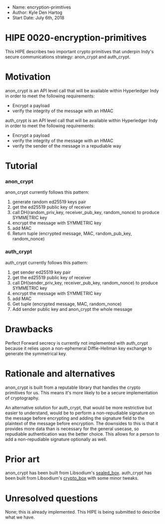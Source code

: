 - Name: encryption-primitives
- Author: Kyle Den Hartog
- Start Date: July 6th, 2018

# HIPE 0020-encryption-primitives
[summary]: #summary

This HIPE describes two important crypto primitives that underpin
Indy's secure communications strategy: anon_crypt and auth_crypt.

# Motivation
[motivation]: #motivation

anon_crypt is an API level call that will be available within Hyperledger Indy in order to meet the following requirements:

* Encrypt a payload
* verify the integrity of the message with an HMAC

auth_crypt is an API level call that will be available within Hyperledger Indy in order to meet the following requirements:

* Encrypt a payload
* verify the integrity of the message with an HMAC
* verify the sender of the message in a repudiable way

# Tutorial
[tutorial]: #tutorial

### anon_crypt
[anon_crypt]: anon_crypt

anon_crypt currently follows this pattern:

1. generate random ed25519 keys pair
2. get the ed25519 public key of receiver
3. call DH(random_priv_key, receiver_pub_key, random_nonce) to produce SYMMETRIC key
4. encrypt the message with SYMMETRIC key
5. add MAC
6. Return tuple (encrypted message, MAC, random_pub_key, random_nonce)
    
### auth_crypt
[auth_crypt]: auth_crypt

auth_crypt currently follows this pattern:

1. get sender ed25519 key pair
2. get the ed25519 public key of receiver
3. call DH(sender_priv_key, receiver_pub_key, random_nonce) to produce SYMMETRIC key
4. encrypt the message with SYMMETRIC key
5. add MAC
6. Get tuple (encrypted message, MAC, random_nonce)
7. Add sender public key and anon_crypt the whole message


# Drawbacks
[drawbacks]: #drawbacks

Perfect Forward secrecy is currently not implemented with auth_crypt because it relies upon a non-ephemeral Diffie-Hellman key exchange to generate the symmetrical key.

# Rationale and alternatives
[alternatives]: #alternatives

anon_crypt is built from a reputable library that handles the crypto primitives for us. This means it's more likely to be a secure implementation of cryptography.

An alternative solution for auth_crypt, that would be more restrictive but easier to understand, would be to perform a non-repudiable signature on the message before encrypting and adding the signature field to the plaintext of the message before encryption. The downsides to this is that it provides more data than is necessary for the general usecase, so repudiable authentication was the better choice. This allows for a person to add a non-repudiable signature optionally as well.

# Prior art
[prior-art]: #prior-art

anon_crypt has been built from Libsodium's [sealed_box](https://download.libsodium.org/doc/public-key_cryptography/sealed_boxes).
auth_crypt has been built from Libsodium's [crypto_box](https://download.libsodium.org/doc/public-key_cryptography/authenticated_encryption) with some minor tweaks. 

# Unresolved questions
[unresolved]: #unresolved-questions

None; this is already implemented. This HIPE is being submitted to describe what we have.